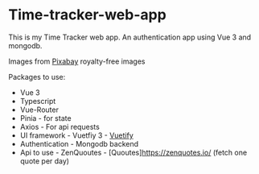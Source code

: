 # Time-tracker-web-app

This is my Time Tracker web app. An authentication app using Vue 3 and mongodb.

Images from [Pixabay](https://pixabay.com/) royalty-free images

Packages to use:

- Vue 3
- Typescript
- Vue-Router
- Pinia - for state
- Axios - For api requests
- UI framework - Vuetfiy 3 - [Vuetify](https://vuetifyjs.com/en/)
- Authentication - Mongodb backend
- Api to use - ZenQuoutes - [Quoutes]https://zenquotes.io/ (fetch one quote per day)
